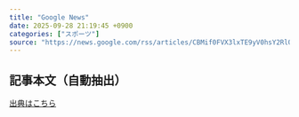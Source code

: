 ```yaml
---
title: "Google News"
date: 2025-09-28 21:19:45 +0900
categories: ["スポーツ"]
source: "https://news.google.com/rss/articles/CBMif0FVX3lxTE9yV0hsY2RlOEs0bHMzc0FMYlRDY05RSFJTc180LWJNa1ZzU2RYUGtSTUJjdjNJRnZZVXNYWUZOYVhKcDRZalJzN1AtdTI3UGdDa0w2OFgxbUktQ0RIWk9KdUZkUkl4ZkJ4WDNYWUEyR2toakZhQUtiZTF4RzY1c00?oc=5"
---
```


## 記事本文（自動抽出）
<body class="y0K44d EA71Tc" id="readabilityBody"></body>

[出典はこちら](https://news.google.com/rss/articles/CBMif0FVX3lxTE9yV0hsY2RlOEs0bHMzc0FMYlRDY05RSFJTc180LWJNa1ZzU2RYUGtSTUJjdjNJRnZZVXNYWUZOYVhKcDRZalJzN1AtdTI3UGdDa0w2OFgxbUktQ0RIWk9KdUZkUkl4ZkJ4WDNYWUEyR2toakZhQUtiZTF4RzY1c00?oc=5)
